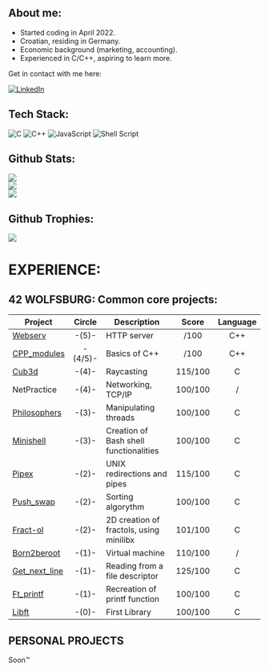 ## About me:

* Started coding in April 2022.
* Croatian, residing in Germany.
* Economic background (marketing, accounting).
* Experienced in C/C++, aspiring to learn more.

Get in contact with me here:</p> 
[![LinkedIn](https://img.shields.io/badge/LinkedIn-%230077B5.svg?logo=linkedin&logoColor=white)](https://www.linkedin.com/in/tomislav-bolkovac-223245245/)


## Tech Stack:
![C](https://img.shields.io/badge/c-%2300599C.svg?style=for-the-badge&logo=c&logoColor=white) ![C++](https://img.shields.io/badge/c++-%2300599C.svg?style=for-the-badge&logo=c%2B%2B&logoColor=white)
![JavaScript](https://img.shields.io/badge/javascript-%23323330.svg?style=for-the-badge&logo=javascript&logoColor=%23F7DF1E) ![Shell Script](https://img.shields.io/badge/shell_script-%23121011.svg?style=for-the-badge&logo=gnu-bash&logoColor=white)

## Github Stats:
![](https://github-readme-stats.vercel.app/api?username=Valsimot42&theme=dark&hide_border=false&include_all_commits=false&count_private=false)<br/>
![](https://github-readme-streak-stats.herokuapp.com/?user=Valsimot42&theme=dark&hide_border=false)<br/>
![](https://github-readme-stats.vercel.app/api/top-langs/?username=Valsimot42&theme=dark&hide_border=false&include_all_commits=false&count_private=false&layout=compact)

## Github Trophies:
![](https://github-profile-trophy.vercel.app/?username=Valsimot42&theme=radical&no-frame=false&no-bg=false&margin-w=4)

<h1 align="left">EXPERIENCE:</h1>

<h2 align="left">42 WOLFSBURG: Common core projects:</h2>

| Project| Circle  | Description     | Score    | Language |
|--------|:-------:|-----------------|:--------:|:--------:|
|[Webserv]()|-(5)-|HTTP server| /100|C++|
|[CPP_modules](https://github.com/Valsimot42/42_CPP_Modules/tree/master)|-(4/5)-|Basics of C++| /100|C++|
|[Cub3d](https://github.com/Valsimot42/42_cub3d)|-(4)-|Raycasting|115/100|C|
|NetPractice|-(4)-|Networking, TCP/IP|100/100|/|
|[Philosophers](https://github.com/Valsimot42/42_philosophers)|-(3)-|Manipulating threads|100/100|C|
|[Minishell](https://github.com/Valsimot42/minishell)|-(3)-|Creation of Bash shell functionalities|100/100|C|
|[Pipex](https://github.com/Valsimot42/Pipex)|-(2)-|UNIX redirections and pipes|115/100| C|
|[Push_swap](https://github.com/Valsimot42/Push_Swap)|-(2)-|Sorting algorythm|100/100|C|
|[Fract-ol](https://github.com/Valsimot42/Fract-ol)|-(2)-|2D creation of fractols, using minilibx|101/100|C|
|[Born2beroot](https://github.com/Valsimot42/42_born2beroot)|-(1)-|Virtual machine|110/100|/|
|[Get_next_line](https://github.com/Valsimot42/GNL)|-(1)-|Reading from a file descriptor|125/100|C|
|[Ft_printf](https://github.com/Valsimot42/ft_printf)|-(1)-|Recreation of printf function|100/100|C|
|[Libft](https://github.com/Valsimot42/Libft)|-(0)-|First Library|100/100|C|


<h2 align="left">PERSONAL PROJECTS</h2>

Soon™






